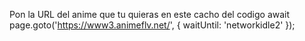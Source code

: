 Pon la URL del anime que tu quieras en este cacho del codigo await page.goto('https://www3.animeflv.net/', { waitUntil: 'networkidle2' });
